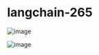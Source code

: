 # langchain-265
![image](https://github.com/user-attachments/assets/f3901fc2-b3e6-442c-98b4-d63f1bf6c9b1)

![image](https://github.com/user-attachments/assets/9f4dde3e-9f3a-4638-9f8a-564e28848dba)

